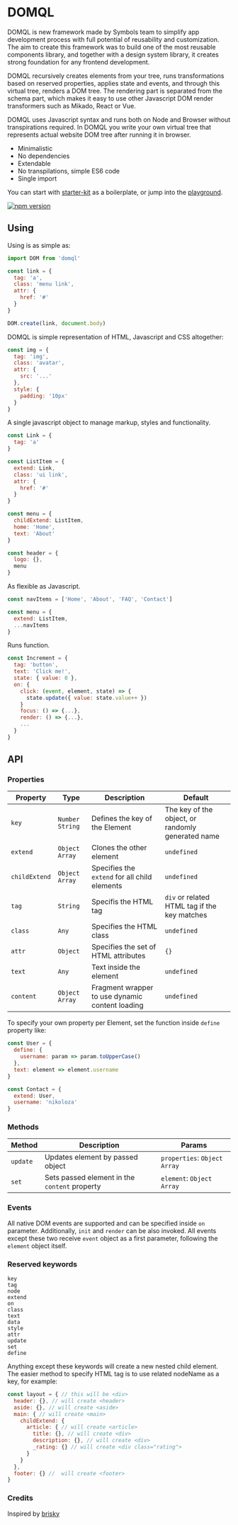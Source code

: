 # DOMQL
DOMQL is new framework made by Symbols team to simplify app development process with full potential of reusability and customization. The aim to create this framework was to build one of the most reusable components library, and together with a design system library, it creates strong foundation for any frontend development.

DOMQL recursively creates elements from your tree, runs transformations based on reserved properties, applies state and events, and through this virtual tree, renders a DOM tree. The rendering part is separated from the schema part, which makes it easy to use other Javascript DOM render transformers such as Mikado, React or Vue.

DOMQL uses Javascript syntax and runs both on Node and Browser without transpirations required. In DOMQL you write your own virtual tree that represents actual website DOM tree after running it in browser. 

- Minimalistic
- No dependencies
- Extendable
- No transpilations, simple ES6 code
- Single import

You can start with [starter-kit](https://github.com/domql/starter-kit) as a
boilerplate, or jump into the [playground](https://domql.com/playground/).

[![npm version](https://badge.fury.io/js/domql.svg)](https://badge.fury.io/js/domql)


## Using

Using is as simple as:

```javascript
import DOM from 'domql'

const link = {
  tag: 'a',
  class: 'menu link',
  attr: {
    href: '#'
  }
}

DOM.create(link, document.body)
```

DOMQL is simple representation of HTML, Javascript and CSS altogether:

```javascript
const img = {
  tag: 'img',
  class: 'avatar',
  attr: {
    src: '...'
  },
  style: {
    padding: '10px'
  }
}
```

A single javascript object to manage markup, styles and functionality.

```javascript
const Link = {
  tag: 'a'
}

const ListItem = {
  extend: Link,
  class: 'ui link',
  attr: {
    href: '#'
  }
}

const menu = {
  childExtend: ListItem,
  home: 'Home',
  text: 'About'
}

const header = {
  logo: {},
  menu
}
```

As flexible as Javascript.

```javascript
const navItems = ['Home', 'About', 'FAQ', 'Contact']

const menu = {
  extend: ListItem,
  ...navItems
}
```

Runs function.

```javascript
const Increment = {
  tag: 'button',
  text: 'Click me!',
  state: { value: 0 },
  on: {
    click: (event, element, state) => {
      state.update({ value: state.value++ })
    }
    focus: () => {...},
    render: () => {...},
    ...
  }
}
```

## API

### Properties

| Property | Type | Description | Default |
| --- | --- | --- | --- |
| `key` | `Number` `String` | Defines the key of the Element | The key of the object, or randomly generated name |
| `extend` | `Object` `Array` | Clones the other element | `undefined` |
| `childExtend` | `Object` `Array` | Specifies the `extend` for all child elements | `undefined` |
| `tag` | `String` | Specifis the HTML tag  | `div` or related HTML tag if the key matches |
| `class` | `Any` | Specifies the HTML class | `undefined` |
| `attr` | `Object` | Specifies the set of HTML attributes | `{}` |
| `text` | `Any` | Text inside the element | `undefined` |
| `content` | `Object` `Array` | Fragment wrapper to use dynamic content loading | `undefined`

To specify your own property per Element, set the function inside `define` property like:

```javascript
const User = {
  define: {
    username: param => param.toUpperCase()
  },
  text: element => element.username
}

const Contact = {
  extend: User,
  username: 'nikoloza'
}
```

### Methods
| Method | Description | Params |
| --- | --- | --- |
| `update` | Updates element by passed object | `properties`: `Object` `Array` |
| `set` | Sets passed element in the `content` property | `element`: `Object` `Array` |


### Events
All native DOM events are supported and can be specified inside `on` parameter. Additionally, `init` and `render` can be also invoked. All events except these two receive `event` object as a first parameter, following the `element` object itself.

### Reserved keywords

```
key
tag
node
extend
on
class
text
data
style
attr
update
set
define
```

Anything except these keywords will create a new nested child element. The easier method to specify HTML tag is to use related nodeName as a key, for example:

```javascript
const layout = { // this will be <div>
  header: {}, // will create <header>
  aside: {}, // will create <aside>
  main: { // will create <main>
    childExtend: {
      article: { // will create <article>
        title: {}, // will create <div>
        description: {}, // will create <div>
        _rating: {} // will create <div class="rating">
      }
    }
  },
  footer: {} //  will create <footer>
}
```

### Credits
Inspired by [brisky](https://github.com/vigour-io/brisky)
